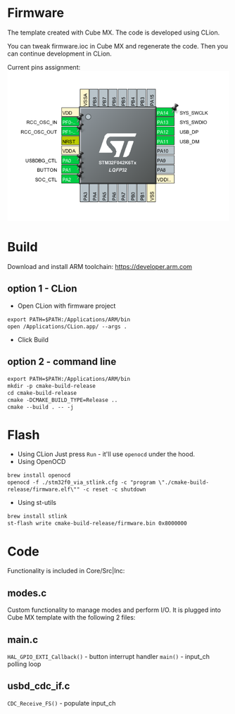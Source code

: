 # Firmware

The template created with Cube MX. The code is developed using CLion.

You can tweak firmware.ioc in Cube MX and regenerate the code. Then you can continue development in CLion.

Current pins assignment:
![CubeMX pins](./CubeMX_Pins.png "CubeMX Pins")

# Build
Download and install ARM toolchain: https://developer.arm.com

## option 1 - CLion

- Open CLion with firmware project
```
export PATH=$PATH:/Applications/ARM/bin
open /Applications/CLion.app/ --args .
```
- Click Build

## option 2 - command line
```
export PATH=$PATH:/Applications/ARM/bin
mkdir -p cmake-build-release
cd cmake-build-release
cmake -DCMAKE_BUILD_TYPE=Release ..
cmake --build . -- -j
```


# Flash
- Using CLion
Just press `Run` - it'll use `openocd` under the hood.
- Using OpenOCD
```
brew install openocd
openocd -f ./stm32f0_via_stlink.cfg -c "program \"./cmake-build-release/firmware.elf\"" -c reset -c shutdown
```
- Using st-utils
```
brew install stlink
st-flash write cmake-build-release/firmware.bin 0x8000000
```

# Code
Functionality is included in Core/Src|Inc:
## modes.c
Custom functionality to manage modes and perform I/O. It is plugged into Cube MX template with the following 2 files:
## main.c
`HAL_GPIO_EXTI_Callback()` - button interrupt handler
`main()` - input_ch polling loop
## usbd_cdc_if.c
`CDC_Receive_FS()` - populate input_ch
